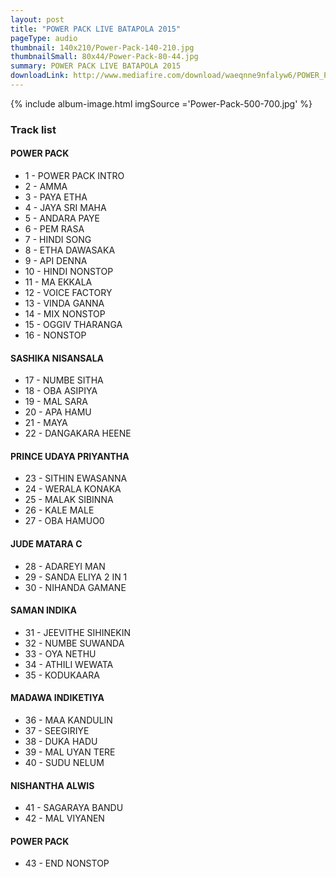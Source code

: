 ```yaml
---
layout: post
title: "POWER PACK LIVE BATAPOLA 2015"
pageType: audio
thumbnail: 140x210/Power-Pack-140-210.jpg
thumbnailSmall: 80x44/Power-Pack-80-44.jpg
summary: POWER PACK LIVE BATAPOLA 2015
downloadLink: http://www.mediafire.com/download/waeqnne9nfalyw6/POWER_PACK_LIVE_BATAPOLA_2015.rar
---
```



{% include album-image.html imgSource ='Power-Pack-500-700.jpg' %}

### Track list 

#### POWER PACK

- 1 -  POWER PACK INTRO 
- 2 -  AMMA 
- 3 -  PAYA ETHA 
- 4 -  JAYA SRI MAHA  
- 5 -  ANDARA PAYE  
- 6 -  PEM RASA 
- 7 -  HINDI SONG  
- 8 -  ETHA DAWASAKA  
- 9 -  API DENNA 
- 10 - HINDI NONSTOP 
- 11 - MA EKKALA 
- 12 - VOICE FACTORY 
- 13 - VINDA GANNA  
- 14 - MIX NONSTOP  
- 15 - OGGIV THARANGA  
- 16 - NONSTOP  

####   SASHIKA NISANSALA

- 17 - NUMBE SITHA 
- 18 - OBA ASIPIYA  
- 19 - MAL SARA 
- 20 - APA HAMU
- 21 - MAYA  
- 22 - DANGAKARA HEENE  

####   PRINCE UDAYA PRIYANTHA

- 23 - SITHIN EWASANNA  
- 24 - WERALA KONAKA  
- 25 - MALAK SIBINNA  
- 26 - KALE MALE 
- 27 - OBA HAMUO0  

####   JUDE MATARA C

- 28 - ADAREYI MAN  
- 29 - SANDA ELIYA 2 IN 1  
- 30 - NIHANDA GAMANE 

####   SAMAN INDIKA

- 31 - JEEVITHE SIHINEKIN 
- 32 - NUMBE SUWANDA  
- 33 - OYA NETHU  
- 34 - ATHILI WEWATA  
- 35 - KODUKAARA 

####   MADAWA INDIKETIYA

- 36 - MAA KANDULIN  
- 37 - SEEGIRIYE 
- 38 - DUKA HADU  
- 39 - MAL UYAN TERE  
- 40 - SUDU NELUM  

####   NISHANTHA ALWIS

- 41 - SAGARAYA BANDU 
- 42 - MAL VIYANEN 

####   POWER PACK

- 43 - END NONSTOP 


